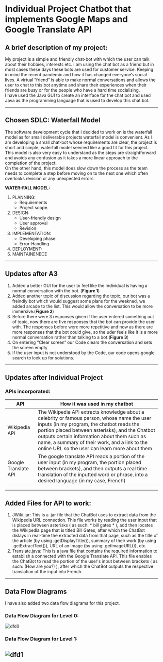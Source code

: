 # Individual Project Chatbot that implements Google Maps and Google Translate API
## A brief description of my project: <br>
My project is a simple and friendly chat-bot with which the user can talk about their hobbies, interests etc.  I am using the chat bot as a friend but in most cases these days these bots are used for customer service. Keeping in mind the recent pandemic and how it has changed everyone’s social lives. A virtual “friend” is able to make normal conversations and allows the user to chat to this bot anytime and share their experiences when their friends are busy or for the people who have a hard time socialising.
<br>
I have used the Java GUI to create an interface for the chat bot and used Java as the programming language that is used to develop this chat bot.
 
 ---
 ## Chosen SDLC: Waterfall Model
 
The software development cycle that I decided to work on is the waterfall model as for small deliverable projects waterfall model is convenient. As I am developing a small chat-bot whose requirements are clear, the project is short and simple, waterfall model seemed like a good fit for this project. This model is also very easy to understand as the steps are straightforward and avoids any confusion as it takes a more linear approach to the completion of the project.<br>
On the other hand, this model does slow down the process as the team needs to complete a step before moving on to the next one which often overlooks revision or any unexpected errors.

**WATER-FALL MODEL:**
1. PLANNING:
   -	Requirements
   - Project scope.
2.	DESIGN:
    -	User-friendly design
    -	User approval
    - Revision
3.	IMPLEMENTATION:
    - Developing phase
    -	Error-Handling
4. DEPLOYMENT:
5. MAINTAINENECE

---
## Updates after A3
1. Added a better GUI for the user to feel like the individual is having a normal conversation with the bot. (**Figure 1**)
2. Added another topic of discussion regarding the topic, our bot was a freindly bot which would suggest some plans for the weekned, we added arcade to the list. This would allow the conversation to be more immersive.(**Figure 2**)  
4. Before there were 3 responses given if the user entered something out of topic, now there are five responses that the bot can provide the user with. The responses before were more repetitive and now as there are more responses that the bot could give, so the uder feels like it is a more normal conversation rather than talking to a bot.(**Figure 3**)
5. On entering “Clear screen” our Code clears the conversation and sets the screen empty 
6. If the user input is not understood by the Code, our code opens google search to look up for solutions.
---
## Updates after Individual Project
### APIs incorporated:
 |API|How it was used in my chatbot|
 |---|---|
 |Wikipedia API|The Wikipedia API extracts knowledge about a celebrity or famous person, whose name the user inputs (in my program, the chatbot reads the portion placed between asterisks), and the Chatbot outputs certain information about them such as name, a summary of their work, and a link to the online URL so the user can learn more about them|
 |Google Translate API|The google translate API reads a portion of the user input (in my program, the portion placed between brackets), and then outputs a real time translation of the inputted word or phrase, into a desired language (in my case, French)|
---
## Added Files for API to work:
1. JWiki.jar: This is a .jar file that the ChatBot uses to extract data from the Wikipedia URL connection. This file works by reading the user input that is placed between asterisks ( as such: * bill gates * ), add then locates the Wikipedia page that is titled Bill Gates, after which the ChatBot dislays in real-time the extracted data from that page, such as the title of the article (by using .getDisplayTitle()), summary of their work (by using .getExtractText()), URL of an image (by using .getImageURL()), etc.
2. Translate.java: This is a java file that contains the required information to establish a connected with the Google Translate API. This file enables the ChatBot to read the portion of the user's input between brackets ( as such: (How are you?) ), after which the ChatBot outputs the respective translation of the input into French.
---
## Data Flow Diagrams

I have also added two data flow diagrams for this project.
### Data Flow Diagram for Level 0:
![dfd0](https://github.com/aaliazoya/COSC-310-Assignment2/blob/main/images/Data%20Flow%20Diagram%20level%200%20.png)
<br>
### Data Flow Diagram for Level 1:
![dfd1](https://github.com/aaliazoya/COSC-310-Assignment2/blob/main/images/Data%20Flow%20Diagram%20level%201%20(1).png)
---
